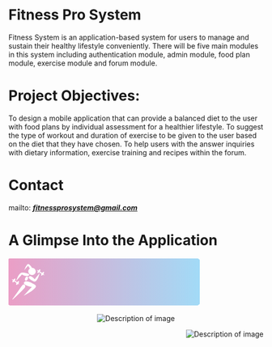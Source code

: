 # Fitness Pro System
 
Fitness System is an application-based system for users to manage and sustain their healthy lifestyle conveniently. There will be five main modules in this system including authentication module, admin module, food plan module, exercise module and forum module.


# **Project Objectives**:
To design a mobile application that can provide a balanced diet to the user with food plans by individual assessment for a healthier lifestyle.
To suggest the type of workout and duration of exercise to be given to the user based on the diet that they have chosen.
To help users with the answer inquiries with dietary information, exercise training and recipes within the forum. 


# Contact
mailto:  ***fitnessprosystem@gmail.com***


# A Glimpse Into the Application
![Alt text](/assets/images/card.png)
<p align="center">
  <img src="/path/to/image.png" alt="Description of image">
</p>
<div style="text-align:right">
    <img src="/path/to/image.png" alt="Description of image">
</div>
